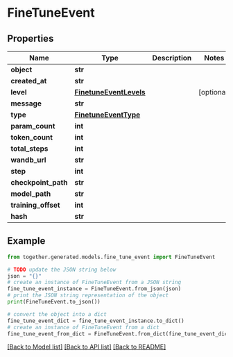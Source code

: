 # FineTuneEvent


## Properties

Name | Type | Description | Notes
------------ | ------------- | ------------- | -------------
**object** | **str** |  |
**created_at** | **str** |  |
**level** | [**FinetuneEventLevels**](FinetuneEventLevels.md) |  | [optional]
**message** | **str** |  |
**type** | [**FinetuneEventType**](FinetuneEventType.md) |  |
**param_count** | **int** |  |
**token_count** | **int** |  |
**total_steps** | **int** |  |
**wandb_url** | **str** |  |
**step** | **int** |  |
**checkpoint_path** | **str** |  |
**model_path** | **str** |  |
**training_offset** | **int** |  |
**hash** | **str** |  |

## Example

```python
from together.generated.models.fine_tune_event import FineTuneEvent

# TODO update the JSON string below
json = "{}"
# create an instance of FineTuneEvent from a JSON string
fine_tune_event_instance = FineTuneEvent.from_json(json)
# print the JSON string representation of the object
print(FineTuneEvent.to_json())

# convert the object into a dict
fine_tune_event_dict = fine_tune_event_instance.to_dict()
# create an instance of FineTuneEvent from a dict
fine_tune_event_from_dict = FineTuneEvent.from_dict(fine_tune_event_dict)
```
[[Back to Model list]](../README.md#documentation-for-models) [[Back to API list]](../README.md#documentation-for-api-endpoints) [[Back to README]](../README.md)
